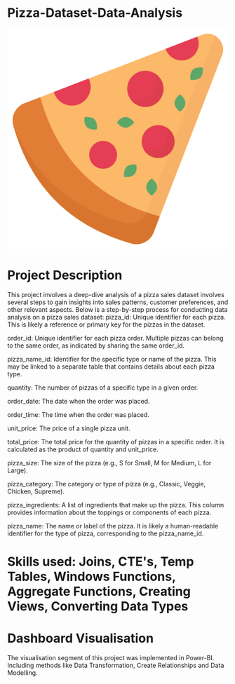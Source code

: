 # Pizza-Dataset-Data-Analysis

![pizza](https://github.com/ruggedx220/Pizza-Dataset-Data-Analysis/blob/main/pizza-slice.png) 

# Project Description 
This project involves a deep-dive analysis of a pizza sales dataset involves several steps to gain insights into sales patterns, customer preferences, and other relevant aspects. Below is a step-by-step process for conducting data analysis on a pizza sales dataset:
pizza_id: Unique identifier for each pizza. This is likely a reference or primary key for the pizzas in the dataset.

order_id: Unique identifier for each pizza order. Multiple pizzas can belong to the same order, as indicated by sharing the same order_id.

pizza_name_id: Identifier for the specific type or name of the pizza. This may be linked to a separate table that contains details about each pizza type.

quantity: The number of pizzas of a specific type in a given order.

order_date: The date when the order was placed.

order_time: The time when the order was placed.

unit_price: The price of a single pizza unit.

total_price: The total price for the quantity of pizzas in a specific order. It is calculated as the product of quantity and unit_price.

pizza_size: The size of the pizza (e.g., S for Small, M for Medium, L for Large).

pizza_category: The category or type of pizza (e.g., Classic, Veggie, Chicken, Supreme).

pizza_ingredients: A list of ingredients that make up the pizza. This column provides information about the toppings or components of each pizza.

pizza_name: The name or label of the pizza. It is likely a human-readable identifier for the type of pizza, corresponding to the pizza_name_id.

# Skills used: Joins, CTE's, Temp Tables, Windows Functions, Aggregate Functions, Creating Views, Converting Data Types

# Dashboard Visualisation
The visualisation segment of this project was implemented in Power-BI. Including methods like Data Transformation, Create Relationships and Data Modelling.
